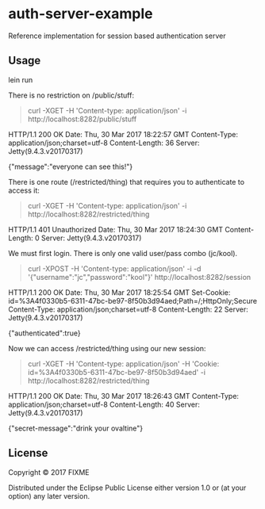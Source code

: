 # auth-server-example

Reference implementation for session based authentication server

## Usage

lein run

There is no restriction on /public/stuff:

> curl -XGET -H 'Content-type: application/json' -i http://localhost:8282/public/stuff

HTTP/1.1 200 OK
Date: Thu, 30 Mar 2017 18:22:57 GMT
Content-Type: application/json;charset=utf-8
Content-Length: 36
Server: Jetty(9.4.3.v20170317)

{"message":"everyone can see this!"}


There is one route (/restricted/thing) that requires you to authenticate to access it:

> curl -XGET -H 'Content-type: application/json' -i http://localhost:8282/restricted/thing

HTTP/1.1 401 Unauthorized
Date: Thu, 30 Mar 2017 18:24:30 GMT
Content-Length: 0
Server: Jetty(9.4.3.v20170317)

We must first login. There is only one valid user/pass combo  (jc/kool).

> curl -XPOST -H 'Content-type: application/json' -i -d '{"username":"jc","password":"kool"}' http://localhost:8282/session

HTTP/1.1 200 OK
Date: Thu, 30 Mar 2017 18:25:54 GMT
Set-Cookie: id=%3A4f0330b5-6311-47bc-be97-8f50b3d94aed;Path=/;HttpOnly;Secure
Content-Type: application/json;charset=utf-8
Content-Length: 22
Server: Jetty(9.4.3.v20170317)

{"authenticated":true}


Now we can access /restricted/thing using our new session:

> curl -XGET -H 'Content-type: application/json' -H 'Cookie: id=%3A4f0330b5-6311-47bc-be97-8f50b3d94aed' -i http://localhost:8282/restricted/thing

HTTP/1.1 200 OK
Date: Thu, 30 Mar 2017 18:26:43 GMT
Content-Type: application/json;charset=utf-8
Content-Length: 40
Server: Jetty(9.4.3.v20170317)

{"secret-message":"drink your ovaltine"}


## License

Copyright © 2017 FIXME

Distributed under the Eclipse Public License either version 1.0 or (at
your option) any later version.
